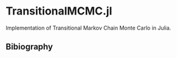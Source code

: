 # TransitionalMCMC.jl


Implementation of Transitional Markov Chain Monte Carlo in Julia.


## Bibiography
